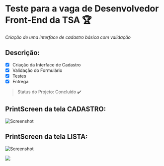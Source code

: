# Teste para a vaga de Desenvolvedor Front-End da TSA :trophy:

*Criação de uma interface de cadastro básica com validação*

<h2>Descrição:</h2>

- [x] Criação da Interface de Cadastro
- [x] Validação do Formulário
- [x] Testes
- [x] Entrega

> Status do Projeto: Concluído :heavy_check_mark:

<h2>PrintScreen da tela CADASTRO:</h2>

![Screenshot](https://raw.github.com/forg1v3n/tsa-test/master/assets/img/print5.png)

<h2>PrintScreen da tela LISTA:</h2>

![Screenshot](https://raw.github.com/forg1v3n/tsa-test/master/assets/img/lista1.png)

<img src="https://img.shields.io/badge/The%20Dream-Came%20True-blue">